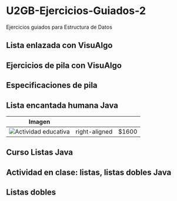 # U2GB-Ejercicios-Guiados-2
Ejercicios guiados para Estructura de Datos


## Lista enlazada con VisuAlgo



## Ejercicios de pila con VisuAlgo



## Especificaciones de pila


## Lista encantada humana Java
| Imagen        |           |   |
| ------------- |:-------------:| -----:|
| <img src="file:///C:/Users/diabe/Documents/GitHub/U2GB-Ejercicios-Guiados-2/Imagen%20de%20WhatsApp%202025-10-03%20a%20las%2016.04.26_0a921f8f.jpg" alt="Actividad educativa">      | right-aligned | $1600 |


## Curso Listas Java



## Actividad en clase: listas, listas dobles Java

## Listas dobles
